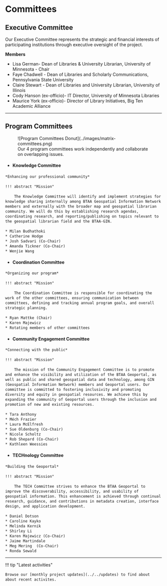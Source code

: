 # Committees

## Executive Committee

Our Executive Committee represents the strategic and financial interests of participating institutions through executive oversight of the project.

**Members**

* Lisa German- Dean of Libraries & University Librarian, University of Minnesota - Chair
* Faye Chadwell - Dean of Libraries and Scholarly Communications, Pennsylvania State University
* Claire Stewart - Dean of Libraries and University Librarian, University of Illinois
* Cody Hanson (ex-officio)- IT Director, University of Minnesota Libraries
* Maurice York (ex-officio)- Director of Library Initiatives, Big Ten Academic Alliance

---


## Program Committees

<figure markdown="span">
  ![Program Committees Donut](../images/matrix-committees.png)
  <figcaption>Our 4 program committees work independently and collaborate on overlapping issues.</figcaption>
</figure>



<div class="grid cards" markdown>

-    #### Knowledge Committee

    *Enhancing our professional community*
    
    !!! abstract "Mission"
    
		The Knowledge Committee will identify and implement strategies for knowledge sharing internally among BTAA Geospatial Information Network members and externally with the broader map and geospatial librarian community. We will do this by establishing research agendas, coordinating research, and reporting/publishing on topics relevant to the geospatial librarian field and the BTAA-GIN. 

    * Milan Budhathoki
    * Catherine Hodge
    * Josh Sadvari (Co-Chair)
    * Amanda Tickner (Co-Chair)
    * Wenjie Wang

-    #### Coordination Committee

    *Organizing our program*

    !!! abstract "Mission"
    
	    The Coordination Committee is responsible for coordinating the work of the other committees, ensuring communication between committees, defining and tracking annual program goals, and overall strategic planning.

    * Ryan Mattke (Chair)
    * Karen Majewicz
    * Rotating members of other committees

-    #### Community Engagement Committee

    *Connecting with the public*
    
    !!! abstract "Mission"
    
	    The mission of the Community Engagement Committee is to promote and enhance the visibility and utilization of the BTAA Geoportal, as well as public and shared geospatial data and technology, among GIN (Geospatial Information Network) members and Geoportal users. Our committee is committed to fostering inclusivity and promoting diversity and equity in geospatial resources. We achieve this by expanding the community of Geoportal users through the inclusion and promotion of new and existing resources.
 
    * Tara Anthony
    * Méch Frazier
    * Laura McElfresh
    * Sue Oldenburg (Co-Chair)
    * Nicole Scholtz
    * Rob Shepard (Co-Chair)
    * Kathleen Weessies

-    #### TECHnology Committee

    *Building the Geoportal*
    
    !!! abstract "Mission"
    
		The TECH Committee strives to enhance the BTAA Geoportal to improve the discoverability, accessibility, and usability of geospatial information. This enhancement is achieved through continual research, guidance, and contributions in metadata creation, interface design, and application development.

    * Daniel Dotson
    * Caroline Kayko
    * Melinda Kernik
    * Shirley Li
    * Karen Majewicz (Co-Chair)
    * Jaime Martindale
    * Meg Mering  (Co-Chair)
    * Ronda Sewald

</div>

---

!!! tip "Latest activities"

	Browse our [monthly project updates](../../updates) to find about about recent activites.



